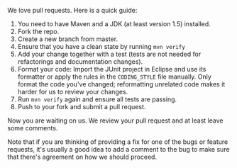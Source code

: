 We love pull requests. Here is a quick guide:

1. You need to have Maven and a JDK (at least version 1.5) installed.
2. Fork the repo.
3. Create a new branch from master.
4. Ensure that you have a clean state by running `mvn verify`
5. Add your change together with a test (tests are not needed for refactorings and documentation changes).
6. Format your code: Import the JUnit project in Eclipse and use its formatter or apply the rules in the `CODING_STYLE` file manually. Only format the code you've changed; reformatting unrelated code makes it harder for us to review your changes.
6. Run `mvn verify` again and ensure all tests are passing.
8. Push to your fork and submit a pull request.

Now you are waiting on us. We review your pull request and at least leave some comments.


Note that if you are thinking of providing a fix for one of the bugs or feature requests, it's usually
a good idea to add a comment to the bug to make sure that there's agreement on how we should proceed.
